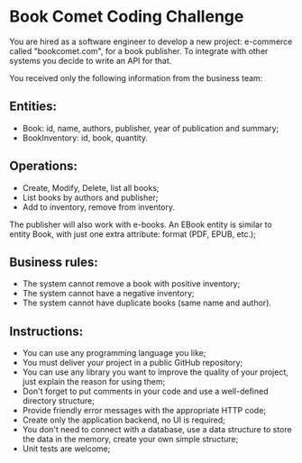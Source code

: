 # Book Comet Coding Challenge

You are hired as a software engineer to develop a new project: e-commerce called "bookcomet.com", for a book publisher.
To integrate with other systems you decide to write an API for that.

You received only the following information from the business team:

## Entities:
* Book: id, name, authors, publisher, year of publication and summary;
* BookInventory: id, book, quantity.
 
## Operations: 
* Create, Modify, Delete, list all books;
* List books by authors and publisher;
* Add to inventory, remove from inventory.

The publisher will also work with e-books. An EBook entity is similar to entity Book, with just one extra attribute: format (PDF, EPUB, etc.);

## Business rules:
* The system cannot remove a book with positive inventory;
* The system cannot have a negative inventory;
* The system cannot have duplicate books (same name and author).

## Instructions:
* You can use any programming language you like;
* You must deliver your project in a public GitHub repository;
* You can use any library you want to improve the quality of your project, just explain the reason for using them;
* Don't forget to put comments in your code and use a well-defined directory structure;
* Provide friendly error messages with the appropriate HTTP code;
* Create only the application backend, no UI is required;
* You don't need to connect with a database, use a data structure to store the data in the memory, create your own  simple structure;
* Unit tests are welcome;
